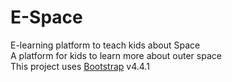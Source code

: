 # E-Space
E-learning platform to teach kids about Space <br>
A platform for kids to learn more about outer space <br>
This project uses <a href= "https://getbootstrap.com/" target = "_blank">Bootstrap</a> v4.4.1
